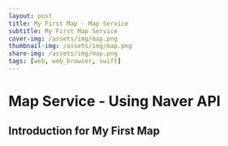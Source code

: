 ```yaml
---
layout: post
title: My First Map - Map Service
subtitle: My First Map Service
cover-img: /assets/img/map.png
thumbnail-img: /assets/img/map.png
share-img: /assets/img/map.png
tags: [web, web_browser, swift]
---
```


# Map Service - Using Naver API

## Introduction for My First Map


